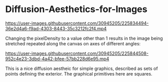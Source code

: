 # Diffusion-Aesthetics-for-Images

https://user-images.githubusercontent.com/30945205/225834494-36e2d4a6-f9ad-4303-8443-35c3212fc2f4.mp4

Changing the pixelDensity to a value other than 1 results in the image being stretched repeated along the canvas on axes of different angles:

https://user-images.githubusercontent.com/30945205/225844508-952c4e23-3dbd-4a42-bfee-57bb228d6e95.mp4




This is a nice diffusion aestheic for simple graphics, described as sets of points defining the exterior. The graphical primitives here are squares. 






